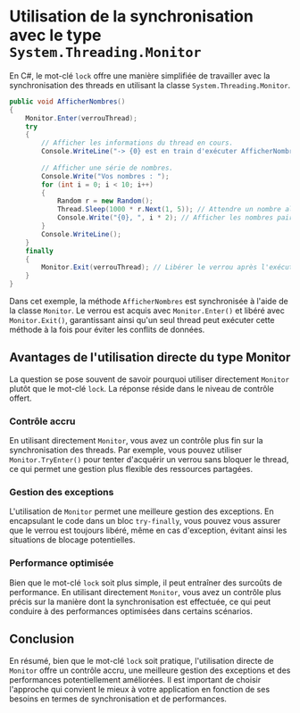 # Utilisation de la synchronisation avec le type `System.Threading.Monitor`

En C#, le mot-clé `lock` offre une manière simplifiée de travailler avec la synchronisation des threads en utilisant la classe `System.Threading.Monitor`.

```csharp
public void AfficherNombres()
{
    Monitor.Enter(verrouThread);
    try
    {
        // Afficher les informations du thread en cours.
        Console.WriteLine("-> {0} est en train d'exécuter AfficherNombres()", Thread.CurrentThread.Name);
        
        // Afficher une série de nombres.
        Console.Write("Vos nombres : ");
        for (int i = 0; i < 10; i++)
        {
            Random r = new Random();
            Thread.Sleep(1000 * r.Next(1, 5)); // Attendre un nombre aléatoire de secondes.
            Console.Write("{0}, ", i * 2); // Afficher les nombres pairs.
        }
        Console.WriteLine();
    }
    finally
    {
        Monitor.Exit(verrouThread); // Libérer le verrou après l'exécution de la méthode.
    }
}
```

Dans cet exemple, la méthode `AfficherNombres` est synchronisée à l'aide de la classe `Monitor`. Le verrou est acquis avec `Monitor.Enter()` et libéré avec `Monitor.Exit()`, garantissant ainsi qu'un seul thread peut exécuter cette méthode à la fois pour éviter les conflits de données.

## Avantages de l'utilisation directe du type Monitor

La question se pose souvent de savoir pourquoi utiliser directement `Monitor` plutôt que le mot-clé `lock`. La réponse réside dans le niveau de contrôle offert.

### Contrôle accru

En utilisant directement `Monitor`, vous avez un contrôle plus fin sur la synchronisation des threads. Par exemple, vous pouvez utiliser `Monitor.TryEnter()` pour tenter d'acquérir un verrou sans bloquer le thread, ce qui permet une gestion plus flexible des ressources partagées.

### Gestion des exceptions

L'utilisation de `Monitor` permet une meilleure gestion des exceptions. En encapsulant le code dans un bloc `try-finally`, vous pouvez vous assurer que le verrou est toujours libéré, même en cas d'exception, évitant ainsi les situations de blocage potentielles.

### Performance optimisée

Bien que le mot-clé `lock` soit plus simple, il peut entraîner des surcoûts de performance. En utilisant directement `Monitor`, vous avez un contrôle plus précis sur la manière dont la synchronisation est effectuée, ce qui peut conduire à des performances optimisées dans certains scénarios.

## Conclusion

En résumé, bien que le mot-clé `lock` soit pratique, l'utilisation directe de `Monitor` offre un contrôle accru, une meilleure gestion des exceptions et des performances potentiellement améliorées. Il est important de choisir l'approche qui convient le mieux à votre application en fonction de ses besoins en termes de synchronisation et de performances.
